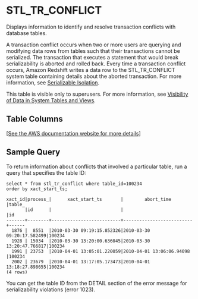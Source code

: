 # STL\_TR\_CONFLICT<a name="r_STL_TR_CONFLICT"></a>

Displays information to identify and resolve transaction conflicts with database tables\.

A transaction conflict occurs when two or more users are querying and modifying data rows from tables such that their transactions cannot be serialized\. The transaction that executes a statement that would break serializability is aborted and rolled back\. Every time a transaction conflict occurs, Amazon Redshift writes a data row to the STL\_TR\_CONFLICT system table containing details about the aborted transaction\. For more information, see [Serializable Isolation](c_serial_isolation.md)\.

This table is visible only to superusers\. For more information, see [Visibility of Data in System Tables and Views](c_visibility-of-data.md)\.

## Table Columns<a name="r_STL_TR_CONFLICT-table-columns"></a>

[\[See the AWS documentation website for more details\]](http://docs.aws.amazon.com/redshift/latest/dg/r_STL_TR_CONFLICT.html)

## Sample Query<a name="r_STL_TR_CONFLICT-sample-query"></a>

To return information about conflicts that involved a particular table, run a query that specifies the table ID: 

```
select * from stl_tr_conflict where table_id=100234
order by xact_start_ts;

xact_id|process_|      xact_start_ts       |        abort_time        |table_
       |id      |                          |                          |id
-------+--------+--------------------------+--------------------------+------
  1876 |  8551  |2010-03-30 09:19:15.852326|2010-03-30 09:20:17.582499|100234
  1928 | 15034  |2010-03-30 13:20:00.636045|2010-03-30 13:20:47.766817|100234
  1991 | 23753  |2010-04-01 13:05:01.220059|2010-04-01 13:06:06.94098 |100234
  2002 | 23679  |2010-04-01 13:17:05.173473|2010-04-01 13:18:27.898655|100234
(4 rows)
```

You can get the table ID from the DETAIL section of the error message for serializability violations \(error 1023\)\.